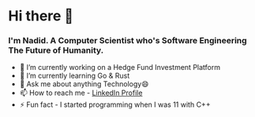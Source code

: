 # Hi there 👋
### I'm Nadid. A Computer Scientist who's Software Engineering The Future of Humanity.

- 🔭 I’m currently working on a Hedge Fund Investment Platform
- 🌱 I’m currently learning Go & Rust
- 💬 Ask me about anything Technology😄
- 📫 How to reach me - [LinkedIn Profile](https://www.linkedin.com/in/nadid-linchestein/)
- ⚡ Fun fact - I started programming when I was 11 with C++


<!--

[![Nadid Linchestein's GitHub stats](https://github-readme-stats.vercel.app/api?username=NadidLinchestein&show_icons=true)](https://github.com/NadidLinchestein/github-readme-stats)
[![Top Langs](https://github-readme-stats.vercel.app/api/top-langs/?username=NadidLinchestein&layout=compact)](https://github.com/NadidLinchestein/github-readme-stats)

- 🔭 I’m currently working on ...
- 🌱 I’m currently learning ...
- 👯 I’m looking to collaborate on ...
- 🤔 I’m looking for help with ...
- 💬 Ask me about ...
- 📫 How to reach me: ...
- 😄 Pronouns: ...
- ⚡ Fun fact: ...

-->
